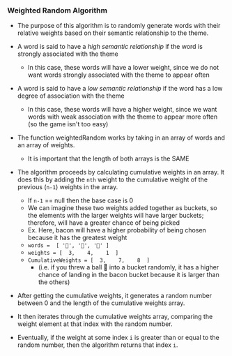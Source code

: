 ### Weighted Random Algorithm

* The purpose of this algorithm is to randomly generate words with their relative weights based on their semantic relationship to the theme.
* A word is said to have a *high semantic relationship* if the word is strongly associated with the theme
  * In this case, these words will have a lower weight, since we do not want words strongly associated with the theme to appear often
* A word is said to have a *low semantic relationship* if the word has a low degree of association with the theme
  * In this case, these words will have a higher weight, since we want words with weak association with the theme to appear more often (so the game isn't too easy)


* The function weightedRandom works by taking in an array of words and an array of weights.
  * It is important that the length of both arrays is the SAME
* The algorithm proceeds by calculating cumulative weights in an array. It does this by adding the `nth` weight to the cumulative weight of the previous (`n-1`) weights in the array.
  * If `n-1` == null then the base case is 0
  * We can imagine these two weights added together as buckets, so the elements with the larger weights will have larger buckets; therefore, will have a greater chance of being picked
  * Ex. Here, bacon will have a higher probability of being chosen because it has the greatest weight
  * `words =  [ '🍞', '🥓', '🥞' ]`
  * `weights = [  3,    4,    1  ]`
  * `CumulativeWeights = [  3,    7,    8  ]`
      * (i.e. if you threw a ball 🥎 into a bucket randomly, it has a higher chance of landing in the bacon bucket because it is larger than the others)
* After getting the cumulative weights, it generates a random number between 0 and the length of the cumulative weights array.
* It then iterates through the cumulative weights array, comparing the weight element at that index with the random number.
* Eventually, if the weight at some index `i` is greater than or equal to the random number, then the algorithm returns that index `i`.
